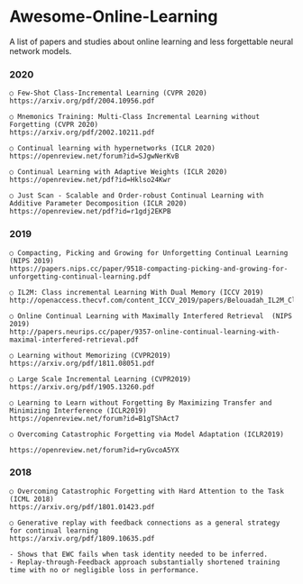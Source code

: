 # Awesome-Online-Learning
A list of papers and studies about online learning and less forgettable neural network models.



### 2020

	○ Few-Shot Class-Incremental Learning (CVPR 2020)
	https://arxiv.org/pdf/2004.10956.pdf
	
	○ Mnemonics Training: Multi-Class Incremental Learning without Forgetting (CVPR 2020)
	https://arxiv.org/pdf/2002.10211.pdf

	○ Continual learning with hypernetworks (ICLR 2020)
	https://openreview.net/forum?id=SJgwNerKvB
	
	○ Continual Learning with Adaptive Weights (ICLR 2020)
	https://openreview.net/pdf?id=Hklso24Kwr
	
	○ Just Scan - Scalable and Order-robust Continual Learning with Additive Parameter Decomposition (ICLR 2020)
	https://openreview.net/pdf?id=r1gdj2EKPB
	
	
### 2019


	○ Compacting, Picking and Growing for Unforgetting Continual Learning (NIPS 2019)
	https://papers.nips.cc/paper/9518-compacting-picking-and-growing-for-unforgetting-continual-learning.pdf

	○ IL2M: Class incremental Learning With Dual Memory (ICCV 2019)
	http://openaccess.thecvf.com/content_ICCV_2019/papers/Belouadah_IL2M_Class_Incremental_Learning_With_Dual_Memory_ICCV_2019_paper.pdf
	
	○ Online Continual Learning with Maximally Interfered Retrieval  (NIPS 2019)
	http://papers.neurips.cc/paper/9357-online-continual-learning-with-maximal-interfered-retrieval.pdf
	
	○ Learning without Memorizing (CVPR2019)
	https://arxiv.org/pdf/1811.08051.pdf
	
	○ Large Scale Incremental Learning (CVPR2019)
	https://arxiv.org/pdf/1905.13260.pdf
	
	○ Learning to Learn without Forgetting By Maximizing Transfer and Minimizing Interference (ICLR2019)
	https://openreview.net/forum?id=B1gTShAct7
	
	○ Overcoming Catastrophic Forgetting via Model Adaptation (ICLR2019)
	
	https://openreview.net/forum?id=ryGvcoA5YX


### 2018

	○ Overcoming Catastrophic Forgetting with Hard Attention to the Task (ICML 2018)
	https://arxiv.org/pdf/1801.01423.pdf
	
	○ Generative replay with feedback connections as a general strategy for continual learning
	https://arxiv.org/pdf/1809.10635.pdf
	
	- Shows that EWC fails when task identity needed to be inferred.
	- Replay-through-Feedback approach substantially shortened training time with no or negligible loss in performance.
	
	

